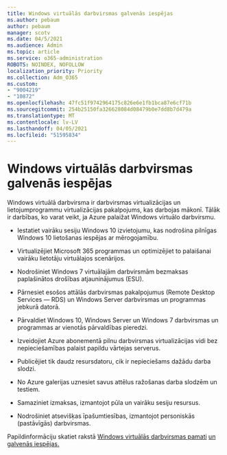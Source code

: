 ```yaml
---
title: Windows virtuālās darbvirsmas galvenās iespējas
ms.author: pebaum
author: pebaum
manager: scotv
ms.date: 04/5/2021
ms.audience: Admin
ms.topic: article
ms.service: o365-administration
ROBOTS: NOINDEX, NOFOLLOW
localization_priority: Priority
ms.collection: Adm_O365
ms.custom:
- "9004219"
- "10872"
ms.openlocfilehash: 47fc51f9742964175c826e6e1fb1bca87e6cf71b
ms.sourcegitcommit: 254b25150fa326628084d08479b0e7dd8b7d479a
ms.translationtype: MT
ms.contentlocale: lv-LV
ms.lasthandoff: 04/05/2021
ms.locfileid: "51595834"
---
```

# <a name="key-capabilities-of-windows-virtual-desktop"></a>Windows virtuālās darbvirsmas galvenās iespējas


Windows virtuālā darbvirsma ir darbvirsmas virtualizācijas un lietojumprogrammu virtualizācijas pakalpojums, kas darbojas mākonī. Tālāk ir darbības, ko varat veikt, ja Azure palaižat Windows virtuālo darbvirsmu.

- Iestatiet vairāku sesiju Windows 10 izvietojumu, kas nodrošina pilnīgas Windows 10 lietošanas iespējas ar mērogojamību.

- Virtualizējiet Microsoft 365 programmas un optimizējiet to palaišanai vairāku lietotāju virtuālajos scenārijos.

- Nodrošiniet Windows 7 virtuālajām darbvirsmām bezmaksas paplašinātos drošības atjauninājumus (ESU).

- Pārnesiet esošos attālās darbvirsmas pakalpojumus (Remote Desktop Services — RDS) un Windows Server darbvirsmas un programmas jebkurā datorā.

- Pārvaldiet Windows 10, Windows Server un Windows 7 darbvirsmas un programmas ar vienotās pārvaldības pieredzi. 

- Izveidojiet Azure abonementā pilnu darbvirsmas virtualizācijas vidi bez nepieciešamības palaist papildu vārtejas serverus.

- Publicējiet tik daudz resursdatoru, cik ir nepieciešams dažādu darba slodzi.

- No Azure galerijas uznesiet savus attēlus ražošanas darba slodzēm un testiem. 

- Samaziniet izmaksas, izmantojot pūla un vairāku sesiju resursus. 

- Nodrošiniet atsevišķas īpašumtiesības, izmantojot personiskās (pastāvīgās) darbvirsmas.

Papildinformāciju skatiet rakstā [Windows virtuālās darbvirsmas pamati](https://go.microsoft.com/fwlink/?linkid=2127033) [un galvenās iespējas.](https://docs.microsoft.com/azure/virtual-desktop/overview#key-capabilities)